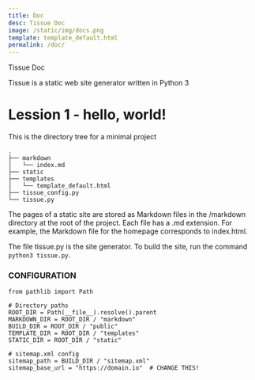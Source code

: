 ```yaml
---
title: Doc
desc: Tissue Doc
image: /static/img/docs.png
template: template_default.html
permalink: /doc/
---
```

Tissue Doc

Tissue is a static web site generator written in Python 3

# Lession 1 - hello, world! #

<span class="docheader">This is the directory tree for a minimal project</span>

    .
    ├── markdown
    │   └── index.md
    ├── static
    ├── templates
    │   └── template_default.html
    ├── tissue_config.py
    └── tissue.py

The pages of a static site are stored as Markdown files in the /markdown directory at the root of the project. Each file has a .md extension. For example, the Markdown file for the homepage corresponds to index.html.

The file tissue.py is the site generator. To build the site, run the command `python3 tissue.py`.

### CONFIGURATION ###

    from pathlib import Path

    # Directory paths
    ROOT_DIR = Path(__file__).resolve().parent
    MARKDOWN_DIR = ROOT_DIR / "markdown"
    BUILD_DIR = ROOT_DIR / "public"
    TEMPLATE_DIR = ROOT_DIR / "templates"
    STATIC_DIR = ROOT_DIR / "static"
    
    # sitemap.xml config
    sitemap_path = BUILD_DIR / "sitemap.xml"
    sitemap_base_url = "https://domain.io"  # CHANGE THIS!

